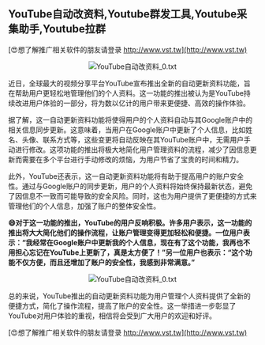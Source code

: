 ## **YouTube自动改资料,Youtube群发工具,Youtube采集助手,Youtube拉群**

[😍想了解推广相关软件的朋友请登录 http://www.vst.tw](http://www.vst.tw)

 <center><img src="https://vst.tw/MP4/tuiguang/png/3.png" alt="YouTube自动改资料_0.txt"></center>

近日，全球最大的视频分享平台YouTube宣布推出全新的自动更新资料功能，旨在帮助用户更轻松地管理他们的个人资料。这一功能的推出被认为是YouTube持续改进用户体验的一部分，将为数以亿计的用户带来更便捷、高效的操作体验。

据了解，这一自动更新资料功能将使得用户的个人资料自动与其Google账户中的相关信息同步更新。这意味着，当用户在Google账户中更新了个人信息，比如姓名、头像、联系方式等，这些变更将自动反映在其YouTube账户中，无需用户手动进行修改。这项功能的推出将极大地简化用户管理资料的流程，减少了因信息更新而需要在多个平台进行手动修改的烦恼，为用户节省了宝贵的时间和精力。

此外，YouTube还表示，这一自动更新资料功能将有助于提高用户的账户安全性。通过与Google账户的同步更新，用户的个人资料将始终保持最新状态，避免了因信息不一致而可能导致的安全风险。同时，这也为用户提供了更便捷的方式来管理他们的个人信息，加强了账户的整体安全性。

**😄对于这一功能的推出，YouTube的用户反响积极。许多用户表示，这一功能的推出将大大简化他们的操作流程，让账户管理变得更加轻松和便捷。一位用户表示：“我经常在Google账户中更新我的个人信息，现在有了这个功能，我再也不用担心忘记在YouTube上更新了，真是太方便了！”另一位用户也表示：“这个功能不仅方便，而且还增加了账户的安全性，我感到非常满意。”**

 <center><img src="https://vst.tw/MP4/tuiguang/png/8.png" alt="YouTube自动改资料_0.txt"></center>

总的来说，YouTube推出的自动更新资料功能为用户管理个人资料提供了全新的便捷方式，简化了操作流程，提高了账户的安全性。这一举措进一步彰显了YouTube对用户体验的重视，相信将会受到广大用户的欢迎和好评。

[😍想了解推广相关软件的朋友请登录 http://www.vst.tw](http://www.vst.tw)




